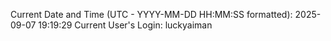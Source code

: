 Current Date and Time (UTC - YYYY-MM-DD HH:MM:SS formatted): 2025-09-07 19:19:29
Current User's Login: luckyaiman
